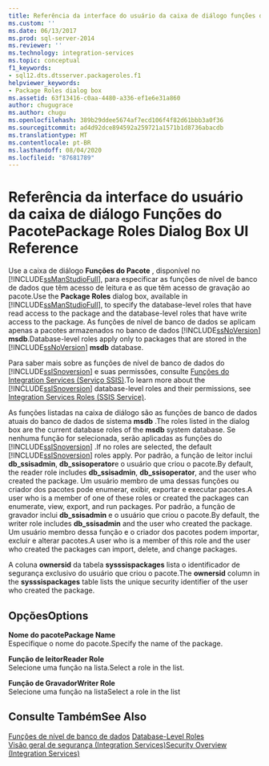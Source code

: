 ```yaml
---
title: Referência da interface do usuário da caixa de diálogo funções do pacote | Microsoft Docs
ms.custom: ''
ms.date: 06/13/2017
ms.prod: sql-server-2014
ms.reviewer: ''
ms.technology: integration-services
ms.topic: conceptual
f1_keywords:
- sql12.dts.dtsserver.packageroles.f1
helpviewer_keywords:
- Package Roles dialog box
ms.assetid: 63f13416-c0aa-4480-a336-ef1e6e31a860
author: chugugrace
ms.author: chugu
ms.openlocfilehash: 389b29ddee5674af7ecd106f4f82d61bbb3a0f36
ms.sourcegitcommit: ad4d92dce894592a259721a1571b1d8736abacdb
ms.translationtype: MT
ms.contentlocale: pt-BR
ms.lasthandoff: 08/04/2020
ms.locfileid: "87681789"
---
```

# <a name="package-roles-dialog-box-ui-reference"></a><span data-ttu-id="683a1-102">Referência da interface do usuário da caixa de diálogo Funções do Pacote</span><span class="sxs-lookup"><span data-stu-id="683a1-102">Package Roles Dialog Box UI Reference</span></span>
  <span data-ttu-id="683a1-103">Use a caixa de diálogo **Funções do Pacote** , disponível no [!INCLUDE[ssManStudioFull](../includes/ssmanstudiofull-md.md)], para especificar as funções de nível de banco de dados que têm acesso de leitura e as que têm acesso de gravação ao pacote.</span><span class="sxs-lookup"><span data-stu-id="683a1-103">Use the **Package Roles** dialog box, available in [!INCLUDE[ssManStudioFull](../includes/ssmanstudiofull-md.md)], to specify the database-level roles that have read access to the package and the database-level roles that have write access to the package.</span></span> <span data-ttu-id="683a1-104">As funções de nível de banco de dados se aplicam apenas a pacotes armazenados no banco de dados [!INCLUDE[ssNoVersion](../includes/ssnoversion-md.md)] **msdb**.</span><span class="sxs-lookup"><span data-stu-id="683a1-104">Database-level roles apply only to packages that are stored in the [!INCLUDE[ssNoVersion](../includes/ssnoversion-md.md)] **msdb** database.</span></span>  
  
 <span data-ttu-id="683a1-105">Para saber mais sobre as funções de nível de banco de dados do [!INCLUDE[ssISnoversion](../includes/ssisnoversion-md.md)] e suas permissões, consulte [Funções do Integration Services &#40;Serviço SSIS&#41;](security/integration-services-roles-ssis-service.md).</span><span class="sxs-lookup"><span data-stu-id="683a1-105">To learn more about the [!INCLUDE[ssISnoversion](../includes/ssisnoversion-md.md)] database-level roles and their permissions, see [Integration Services Roles &#40;SSIS Service&#41;](security/integration-services-roles-ssis-service.md).</span></span>  
  
 <span data-ttu-id="683a1-106">As funções listadas na caixa de diálogo são as funções de banco de dados atuais do banco de dados de sistema **msdb** .</span><span class="sxs-lookup"><span data-stu-id="683a1-106">The roles listed in the dialog box are the current database roles of the **msdb** system database.</span></span> <span data-ttu-id="683a1-107">Se nenhuma função for selecionada, serão aplicadas as funções do [!INCLUDE[ssISnoversion](../includes/ssisnoversion-md.md)] .</span><span class="sxs-lookup"><span data-stu-id="683a1-107">If no roles are selected, the default [!INCLUDE[ssISnoversion](../includes/ssisnoversion-md.md)] roles apply.</span></span> <span data-ttu-id="683a1-108">Por padrão, a função de leitor inclui **db_ssisadmin**, **db_ssisoperator**e o usuário que criou o pacote.</span><span class="sxs-lookup"><span data-stu-id="683a1-108">By default, the reader role includes **db_ssisadmin**, **db_ssisoperator**, and the user who created the package.</span></span> <span data-ttu-id="683a1-109">Um usuário membro de uma dessas funções ou criador dos pacotes pode enumerar, exibir, exportar e executar pacotes.</span><span class="sxs-lookup"><span data-stu-id="683a1-109">A user who is a member of one of these roles or created the packages can enumerate, view, export, and run packages.</span></span> <span data-ttu-id="683a1-110">Por padrão, a função de gravador inclui **db_ssisadmin** e o usuário que criou o pacote.</span><span class="sxs-lookup"><span data-stu-id="683a1-110">By default, the writer role includes **db_ssisadmin** and the user who created the package.</span></span> <span data-ttu-id="683a1-111">Um usuário membro dessa função e o criador dos pacotes podem importar, excluir e alterar pacotes.</span><span class="sxs-lookup"><span data-stu-id="683a1-111">A user who is a member of this role and the user who created the packages can import, delete, and change packages.</span></span>  
  
 <span data-ttu-id="683a1-112">A coluna **ownersid** da tabela **sysssispackages** lista o identificador de segurança exclusivo do usuário que criou o pacote.</span><span class="sxs-lookup"><span data-stu-id="683a1-112">The **ownersid** column in the **sysssispackages** table lists the unique security identifier of the user who created the package.</span></span>  
  
## <a name="options"></a><span data-ttu-id="683a1-113">Opções</span><span class="sxs-lookup"><span data-stu-id="683a1-113">Options</span></span>  
 <span data-ttu-id="683a1-114">**Nome do pacote**</span><span class="sxs-lookup"><span data-stu-id="683a1-114">**Package Name**</span></span>  
 <span data-ttu-id="683a1-115">Especifique o nome do pacote.</span><span class="sxs-lookup"><span data-stu-id="683a1-115">Specify the name of the package.</span></span>  
  
 <span data-ttu-id="683a1-116">**Função de leitor**</span><span class="sxs-lookup"><span data-stu-id="683a1-116">**Reader Role**</span></span>  
 <span data-ttu-id="683a1-117">Selecione uma função na lista.</span><span class="sxs-lookup"><span data-stu-id="683a1-117">Select a role in the list.</span></span>  
  
 <span data-ttu-id="683a1-118">**Função de Gravador**</span><span class="sxs-lookup"><span data-stu-id="683a1-118">**Writer Role**</span></span>  
 <span data-ttu-id="683a1-119">Selecione uma função na lista</span><span class="sxs-lookup"><span data-stu-id="683a1-119">Select a role in the list</span></span>  
  
## <a name="see-also"></a><span data-ttu-id="683a1-120">Consulte Também</span><span class="sxs-lookup"><span data-stu-id="683a1-120">See Also</span></span>  
 <span data-ttu-id="683a1-121">[Funções de nível de banco de dados](../relational-databases/security/authentication-access/database-level-roles.md) </span><span class="sxs-lookup"><span data-stu-id="683a1-121">[Database-Level Roles](../relational-databases/security/authentication-access/database-level-roles.md) </span></span>  
 [<span data-ttu-id="683a1-122">Visão geral de segurança &#40;Integration Services&#41;</span><span class="sxs-lookup"><span data-stu-id="683a1-122">Security Overview &#40;Integration Services&#41;</span></span>](security/security-overview-integration-services.md)  
  
  
